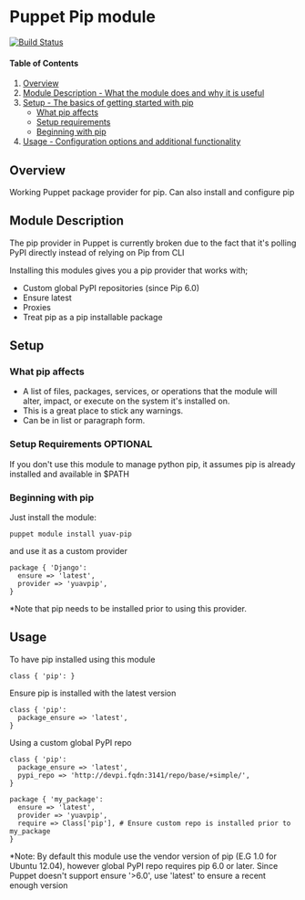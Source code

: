 Puppet Pip module
=================

[![Build Status](https://travis-ci.org/Yuav/puppet-pip.svg)](https://travis-ci.org/yuav/puppet-pip)

#### Table of Contents

1. [Overview](#overview)
2. [Module Description - What the module does and why it is useful](#module-description)
3. [Setup - The basics of getting started with pip](#setup)
    * [What pip affects](#what-pip-affects)
    * [Setup requirements](#setup-requirements)
    * [Beginning with pip](#beginning-with-pip)
4. [Usage - Configuration options and additional functionality](#usage)

## Overview

Working Puppet package provider for pip. Can also install and configure pip

## Module Description

The pip provider in Puppet is currently broken due to the fact that it's polling PyPI directly instead of relying on Pip from CLI

Installing this modules gives you a pip provider that works with;

 * Custom global PyPI repositories (since Pip 6.0)
 * Ensure latest
 * Proxies
 * Treat pip as a pip installable package

## Setup

### What pip affects

* A list of files, packages, services, or operations that the module will alter, impact, or execute on the system it's installed on.
* This is a great place to stick any warnings.
* Can be in list or paragraph form.

### Setup Requirements **OPTIONAL**

If you don't use this module to manage python pip, it assumes pip is already installed and available in $PATH

### Beginning with pip

Just install the module:

    puppet module install yuav-pip

and use it as a custom provider

    package { 'Django':
      ensure => 'latest',
      provider => 'yuavpip',
    }

*Note that pip needs to be installed prior to using this provider.

## Usage

To have pip installed using this module

    class { 'pip': }

Ensure pip is installed with the latest version

    class { 'pip':
      package_ensure => 'latest',
    }

Using a custom global PyPI repo

    class { 'pip':
      package_ensure => 'latest',
      pypi_repo => 'http://devpi.fqdn:3141/repo/base/+simple/',
    }

    package { 'my_package':
      ensure => 'latest',
      provider => 'yuavpip',
      require => Class['pip'], # Ensure custom repo is installed prior to my_package
    }


*Note: By default this module use the vendor version of pip (E.G 1.0 for Ubuntu 12.04),
however global PyPI repo requires pip 6.0 or later. Since Puppet doesn't support ensure '>6.0',
use 'latest' to ensure a recent enough version